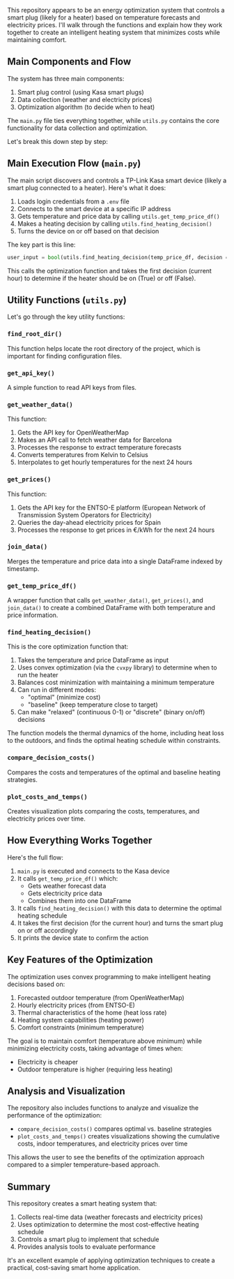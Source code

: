 This repository appears to be an energy optimization system that controls a smart plug (likely for a heater) based on temperature forecasts and electricity prices. I'll walk through the functions and explain how they work together to create an intelligent heating system that minimizes costs while maintaining comfort.

## Main Components and Flow

The system has three main components:
1. Smart plug control (using Kasa smart plugs)
2. Data collection (weather and electricity prices)
3. Optimization algorithm (to decide when to heat)

The `main.py` file ties everything together, while `utils.py` contains the core functionality for data collection and optimization.

Let's break this down step by step:

## Main Execution Flow (`main.py`)

The main script discovers and controls a TP-Link Kasa smart device (likely a smart plug connected to a heater). Here's what it does:

1. Loads login credentials from a `.env` file
2. Connects to the smart device at a specific IP address
3. Gets temperature and price data by calling `utils.get_temp_price_df()`
4. Makes a heating decision by calling `utils.find_heating_decision()`
5. Turns the device on or off based on that decision

The key part is this line:
```python
user_input = bool(utils.find_heating_decision(temp_price_df, decision = 'discrete')[0][0])
```
This calls the optimization function and takes the first decision (current hour) to determine if the heater should be on (True) or off (False).

## Utility Functions (`utils.py`)

Let's go through the key utility functions:

### `find_root_dir()`
This function helps locate the root directory of the project, which is important for finding configuration files.

### `get_api_key()`
A simple function to read API keys from files.

### `get_weather_data()`
This function:
1. Gets the API key for OpenWeatherMap
2. Makes an API call to fetch weather data for Barcelona
3. Processes the response to extract temperature forecasts
4. Converts temperatures from Kelvin to Celsius
5. Interpolates to get hourly temperatures for the next 24 hours

### `get_prices()`
This function:
1. Gets the API key for the ENTSO-E platform (European Network of Transmission System Operators for Electricity)
2. Queries the day-ahead electricity prices for Spain
3. Processes the response to get prices in €/kWh for the next 24 hours

### `join_data()`
Merges the temperature and price data into a single DataFrame indexed by timestamp.

### `get_temp_price_df()`
A wrapper function that calls `get_weather_data()`, `get_prices()`, and `join_data()` to create a combined DataFrame with both temperature and price information.

### `find_heating_decision()`
This is the core optimization function that:
1. Takes the temperature and price DataFrame as input
2. Uses convex optimization (via the `cvxpy` library) to determine when to run the heater
3. Balances cost minimization with maintaining a minimum temperature
4. Can run in different modes:
   - "optimal" (minimize cost)
   - "baseline" (keep temperature close to target)
5. Can make "relaxed" (continuous 0-1) or "discrete" (binary on/off) decisions

The function models the thermal dynamics of the home, including heat loss to the outdoors, and finds the optimal heating schedule within constraints.

### `compare_decision_costs()`
Compares the costs and temperatures of the optimal and baseline heating strategies.

### `plot_costs_and_temps()`
Creates visualization plots comparing the costs, temperatures, and electricity prices over time.

## How Everything Works Together

Here's the full flow:

1. `main.py` is executed and connects to the Kasa device
2. It calls `get_temp_price_df()` which:
   - Gets weather forecast data
   - Gets electricity price data
   - Combines them into one DataFrame
3. It calls `find_heating_decision()` with this data to determine the optimal heating schedule
4. It takes the first decision (for the current hour) and turns the smart plug on or off accordingly
5. It prints the device state to confirm the action

## Key Features of the Optimization

The optimization uses convex programming to make intelligent heating decisions based on:
1. Forecasted outdoor temperature (from OpenWeatherMap)
2. Hourly electricity prices (from ENTSO-E)
3. Thermal characteristics of the home (heat loss rate)
4. Heating system capabilities (heating power)
5. Comfort constraints (minimum temperature)

The goal is to maintain comfort (temperature above minimum) while minimizing electricity costs, taking advantage of times when:
- Electricity is cheaper
- Outdoor temperature is higher (requiring less heating)

## Analysis and Visualization

The repository also includes functions to analyze and visualize the performance of the optimization:
- `compare_decision_costs()` compares optimal vs. baseline strategies
- `plot_costs_and_temps()` creates visualizations showing the cumulative costs, indoor temperatures, and electricity prices over time

This allows the user to see the benefits of the optimization approach compared to a simpler temperature-based approach.

## Summary

This repository creates a smart heating system that:
1. Collects real-time data (weather forecasts and electricity prices)
2. Uses optimization to determine the most cost-effective heating schedule
3. Controls a smart plug to implement that schedule
4. Provides analysis tools to evaluate performance

It's an excellent example of applying optimization techniques to create a practical, cost-saving smart home application.
